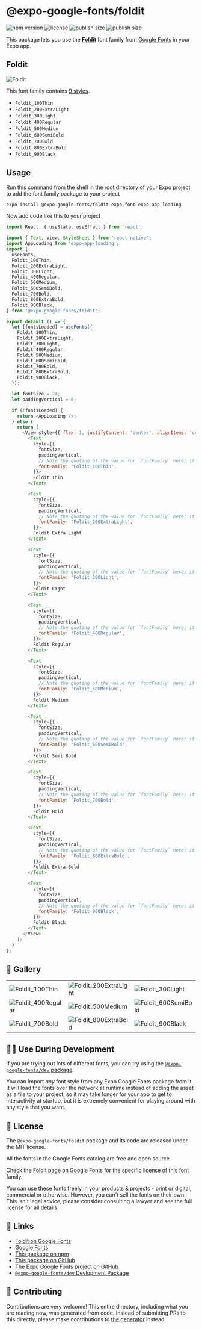 # @expo-google-fonts/foldit

![npm version](https://flat.badgen.net/npm/v/@expo-google-fonts/foldit)
![license](https://flat.badgen.net/github/license/expo/google-fonts)
![publish size](https://flat.badgen.net/packagephobia/install/@expo-google-fonts/foldit)
![publish size](https://flat.badgen.net/packagephobia/publish/@expo-google-fonts/foldit)

This package lets you use the [**Foldit**](https://fonts.google.com/specimen/Foldit) font family from [Google Fonts](https://fonts.google.com/) in your Expo app.

## Foldit

![Foldit](./font-family.png)

This font family contains [9 styles](#-gallery).

- `Foldit_100Thin`
- `Foldit_200ExtraLight`
- `Foldit_300Light`
- `Foldit_400Regular`
- `Foldit_500Medium`
- `Foldit_600SemiBold`
- `Foldit_700Bold`
- `Foldit_800ExtraBold`
- `Foldit_900Black`

## Usage

Run this command from the shell in the root directory of your Expo project to add the font family package to your project
```sh
expo install @expo-google-fonts/foldit expo-font expo-app-loading
```

Now add code like this to your project
```js
import React, { useState, useEffect } from 'react';

import { Text, View, StyleSheet } from 'react-native';
import AppLoading from 'expo-app-loading';
import {
  useFonts,
  Foldit_100Thin,
  Foldit_200ExtraLight,
  Foldit_300Light,
  Foldit_400Regular,
  Foldit_500Medium,
  Foldit_600SemiBold,
  Foldit_700Bold,
  Foldit_800ExtraBold,
  Foldit_900Black,
} from '@expo-google-fonts/foldit';

export default () => {
  let [fontsLoaded] = useFonts({
    Foldit_100Thin,
    Foldit_200ExtraLight,
    Foldit_300Light,
    Foldit_400Regular,
    Foldit_500Medium,
    Foldit_600SemiBold,
    Foldit_700Bold,
    Foldit_800ExtraBold,
    Foldit_900Black,
  });

  let fontSize = 24;
  let paddingVertical = 6;

  if (!fontsLoaded) {
    return <AppLoading />;
  } else {
    return (
      <View style={{ flex: 1, justifyContent: 'center', alignItems: 'center' }}>
        <Text
          style={{
            fontSize,
            paddingVertical,
            // Note the quoting of the value for `fontFamily` here; it expects a string!
            fontFamily: 'Foldit_100Thin',
          }}>
          Foldit Thin
        </Text>

        <Text
          style={{
            fontSize,
            paddingVertical,
            // Note the quoting of the value for `fontFamily` here; it expects a string!
            fontFamily: 'Foldit_200ExtraLight',
          }}>
          Foldit Extra Light
        </Text>

        <Text
          style={{
            fontSize,
            paddingVertical,
            // Note the quoting of the value for `fontFamily` here; it expects a string!
            fontFamily: 'Foldit_300Light',
          }}>
          Foldit Light
        </Text>

        <Text
          style={{
            fontSize,
            paddingVertical,
            // Note the quoting of the value for `fontFamily` here; it expects a string!
            fontFamily: 'Foldit_400Regular',
          }}>
          Foldit Regular
        </Text>

        <Text
          style={{
            fontSize,
            paddingVertical,
            // Note the quoting of the value for `fontFamily` here; it expects a string!
            fontFamily: 'Foldit_500Medium',
          }}>
          Foldit Medium
        </Text>

        <Text
          style={{
            fontSize,
            paddingVertical,
            // Note the quoting of the value for `fontFamily` here; it expects a string!
            fontFamily: 'Foldit_600SemiBold',
          }}>
          Foldit Semi Bold
        </Text>

        <Text
          style={{
            fontSize,
            paddingVertical,
            // Note the quoting of the value for `fontFamily` here; it expects a string!
            fontFamily: 'Foldit_700Bold',
          }}>
          Foldit Bold
        </Text>

        <Text
          style={{
            fontSize,
            paddingVertical,
            // Note the quoting of the value for `fontFamily` here; it expects a string!
            fontFamily: 'Foldit_800ExtraBold',
          }}>
          Foldit Extra Bold
        </Text>

        <Text
          style={{
            fontSize,
            paddingVertical,
            // Note the quoting of the value for `fontFamily` here; it expects a string!
            fontFamily: 'Foldit_900Black',
          }}>
          Foldit Black
        </Text>
      </View>
    );
  }
};

```

## 🔡 Gallery


||||
|-|-|-|
|![Foldit_100Thin](./Foldit_100Thin.ttf.png)|![Foldit_200ExtraLight](./Foldit_200ExtraLight.ttf.png)|![Foldit_300Light](./Foldit_300Light.ttf.png)||
|![Foldit_400Regular](./Foldit_400Regular.ttf.png)|![Foldit_500Medium](./Foldit_500Medium.ttf.png)|![Foldit_600SemiBold](./Foldit_600SemiBold.ttf.png)||
|![Foldit_700Bold](./Foldit_700Bold.ttf.png)|![Foldit_800ExtraBold](./Foldit_800ExtraBold.ttf.png)|![Foldit_900Black](./Foldit_900Black.ttf.png)||


## 👩‍💻 Use During Development

If you are trying out lots of different fonts, you can try using the [`@expo-google-fonts/dev` package](https://github.com/expo/google-fonts/tree/master/font-packages/dev#readme).

You can import *any* font style from any Expo Google Fonts package from it. It will load the fonts
over the network at runtime instead of adding the asset as a file to your project, so it may take longer
for your app to get to interactivity at startup, but it is extremely convenient
for playing around with any style that you want.

## 📖 License

The `@expo-google-fonts/foldit` package and its code are released under the MIT license.

All the fonts in the Google Fonts catalog are free and open source.

Check the [Foldit page on Google Fonts](https://fonts.google.com/specimen/Foldit) for the specific license of this font family.

You can use these fonts freely in your products & projects - print or digital, commercial or otherwise. However, you can't sell the fonts on their own. This isn't legal advice, please consider consulting a lawyer and see the full license for all details.

## 🔗 Links

- [Foldit on Google Fonts](https://fonts.google.com/specimen/Foldit)
- [Google Fonts](https://fonts.google.com/)
- [This package on npm](https://www.npmjs.com/package/@expo-google-fonts/foldit)
- [This package on GitHub](https://github.com/expo/google-fonts/tree/master/font-packages/foldit)
- [The Expo Google Fonts project on GitHub](https://github.com/expo/google-fonts)
- [`@expo-google-fonts/dev` Devlopment Package](https://github.com/expo/google-fonts/tree/master/font-packages/dev)

## 🤝 Contributing

Contributions are very welcome! This entire directory, including what you are reading now, was generated from code. Instead of submitting PRs to this directly, please make contributions to [the generator](https://github.com/expo/google-fonts/tree/master/packages/generator) instead.
